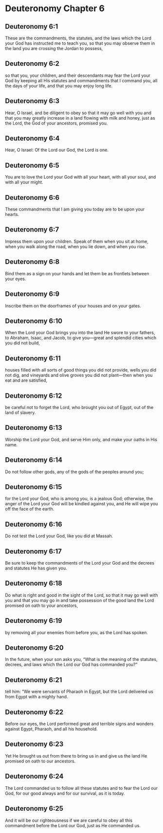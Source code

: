 # Deuteronomy Chapter 6

## Deuteronomy 6:1

These are the commandments, the statutes, and the laws which the Lord your God has instructed me to teach you, so that you may observe them in the land you are crossing the Jordan to possess,

## Deuteronomy 6:2

so that you, your children, and their descendants may fear the Lord your God by keeping all His statutes and commandments that I command you, all the days of your life, and that you may enjoy long life.

## Deuteronomy 6:3

Hear, O Israel, and be diligent to obey so that it may go well with you and that you may greatly increase in a land flowing with milk and honey, just as the Lord, the God of your ancestors, promised you.

## Deuteronomy 6:4

Hear, O Israel: Of the Lord our God, the Lord is one.

## Deuteronomy 6:5

You are to love the Lord your God with all your heart, with all your soul, and with all your might.

## Deuteronomy 6:6

These commandments that I am giving you today are to be upon your hearts.

## Deuteronomy 6:7

Impress them upon your children. Speak of them when you sit at home, when you walk along the road, when you lie down, and when you rise.

## Deuteronomy 6:8

Bind them as a sign on your hands and let them be as frontlets between your eyes.

## Deuteronomy 6:9

Inscribe them on the doorframes of your houses and on your gates.

## Deuteronomy 6:10

When the Lord your God brings you into the land He swore to your fathers, to Abraham, Isaac, and Jacob, to give you—great and splendid cities which you did not build,

## Deuteronomy 6:11

houses filled with all sorts of good things you did not provide, wells you did not dig, and vineyards and olive groves you did not plant—then when you eat and are satisfied,

## Deuteronomy 6:12

be careful not to forget the Lord, who brought you out of Egypt, out of the land of slavery.

## Deuteronomy 6:13

Worship the Lord your God, and serve Him only, and make your oaths in His name.

## Deuteronomy 6:14

Do not follow other gods, any of the gods of the peoples around you;

## Deuteronomy 6:15

for the Lord your God, who is among you, is a jealous God; otherwise, the anger of the Lord your God will be kindled against you, and He will wipe you off the face of the earth.

## Deuteronomy 6:16

Do not test the Lord your God, like you did at Massah.

## Deuteronomy 6:17

Be sure to keep the commandments of the Lord your God and the decrees and statutes He has given you.

## Deuteronomy 6:18

Do what is right and good in the sight of the Lord, so that it may go well with you and that you may go in and take possession of the good land the Lord promised on oath to your ancestors,

## Deuteronomy 6:19

by removing all your enemies from before you, as the Lord has spoken.

## Deuteronomy 6:20

In the future, when your son asks you, “What is the meaning of the statutes, decrees, and laws which the Lord our God has commanded you?”

## Deuteronomy 6:21

tell him: “We were servants of Pharaoh in Egypt, but the Lord delivered us from Egypt with a mighty hand.

## Deuteronomy 6:22

Before our eyes, the Lord performed great and terrible signs and wonders against Egypt, Pharaoh, and all his household.

## Deuteronomy 6:23

Yet He brought us out from there to bring us in and give us the land He promised on oath to our ancestors.

## Deuteronomy 6:24

The Lord commanded us to follow all these statutes and to fear the Lord our God, for our good always and for our survival, as it is today.

## Deuteronomy 6:25

And it will be our righteousness if we are careful to obey all this commandment before the Lord our God, just as He commanded us.
